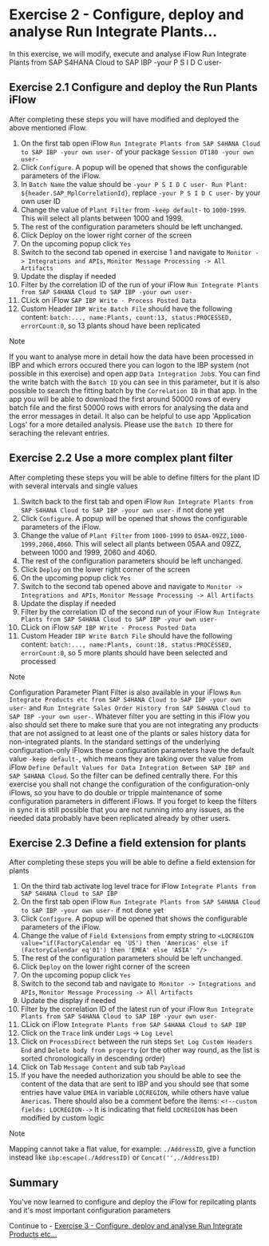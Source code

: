 # Exercise 2 - Configure, deploy and analyse Run Integrate Plants...

In this exercise, we will modify, execute and analyse iFlow Run Integrate Plants from SAP S4HANA Cloud to SAP IBP -your P S I D C user-

## Exercise 2.1 Configure and deploy the Run Plants iFlow

After completing these steps you will have modified and deployed the above mentioned iFlow.

1. On the first tab open iFlow `Run Integrate Plants from SAP S4HANA Cloud to SAP IBP -your own user-` of your package `Session DT180 -your own user-`
2. Click `Configure`. A popup will be opened that shows the configurable parameters of the iFlow.
3. In `Batch Name` the value should be `-your P S I D C user- Run Plant: ${header.SAP_MplCorrelationId}`, replace `-your P S I D C user-` by your own user ID
4. Change the value of `Plant Filter` from `-keep default-` to `1000-1999`. This will select all plants between 1000 and 1999.
5. The rest of the configuration parameters should be left unchanged.
6. Click Deploy on the lower right corner of the screen
7. On the upcoming popup click `Yes`
8. Switch to the second tab opened in exercise 1 and navigate to `Monitor -> Integrations and APIs`, `Monitor Message Processing -> All Artifacts`
9. Update the display if needed
10. Filter by the correlation ID of the run of your iFlow `Run Integrate Plants from SAP S4HANA Cloud to SAP IBP -your own user-`
11. CLick on iFlow `SAP IBP Write - Process Posted Data`
12. Custom Header `IBP Write Batch File` should have the following content: `batch:..., name:Plants, count:13, status:PROCESSED, errorCount:0`, so 13 plants shoud have been replicated

> [!NOTE]
>  If you want to analyse more in detail how the data have been processed in IBP and which errors occured there you can logon to the IBP system (not possible in this exercise) and open app `Data Integration Job`s. You can find the write batch with the `Batch ID` you can see in this parameter, but it is also possible to search the fitting batch by the `Correlation ID` in that app. In the app you will be able to download the first around 50000 rows of every batch file and the first 50000 rows with errors for analysing the data and the error messages in detail. It also can be helpful to use app 'Application Logs' for a more detailed analysis. Please use the `Batch ID` there for seraching the relevant entries.

## Exercise 2.2 Use a more complex plant filter

After completing these steps you will be able to define filters for the plant ID with several intervals and single values

1. Switch back to the first tab and open iFlow `Run Integrate Plants from SAP S4HANA Cloud to SAP IBP -your own user-` if not done yet
2. Click `Configure`. A popup will be opened that shows the configurable parameters of the iFlow.
4. Change the value of `Plant Filter` from `1000-1999` to `05AA-09ZZ,1000-1999,2060,4060`. This will select all plants between 05AA and 09ZZ, between 1000 and 1999, 2060  and 4060.
5. The rest of the configuration parameters should be left unchanged.
6. Click `Deploy` on the lower right corner of the screen
7. On the upcoming popup click `Yes`
8. Switch to the second tab opened above and navigate to `Monitor -> Integrations and APIs`, `Monitor Message Processing -> All Artifacts`
9. Update the display if needed
10. Filter by the correlation ID of the second run of your iFlow `Run Integrate Plants from SAP S4HANA Cloud to SAP IBP -your own user-`
11. CLick on iFlow `SAP IBP Write - Process Posted Data`
12. Custom Header `IBP Write Batch File` should have the following content: `batch:..., name:Plants, count:18, status:PROCESSED, errorCount:0`, so 5 more plants should have been selected and processed

> [!NOTE]
> Configuration Parameter Plant Filter is also available in your iFlows `Run Integrate Products etc from SAP S4HANA Cloud to SAP IBP -your own user-` and `Run Integrate Sales Order History from SAP S4HANA Cloud to SAP IBP -your own user-`. Whatever filter you are setting in this iFlow you also should set there to make sure that you are not integrating any products that are not assigned to at least one of the plants or sales history data for non-integrated plants. In the standard settings of the underlying configuration-only iFlows these configuration parameters have the default value `-keep default-`, which means they are taking over the value from iFlow `Define Default Values for Data Integration Between SAP IBP and SAP S4HANA Cloud`. So the filter can be defined centrally there. For this exercise you shall not change the configuration of the configuration-only iFlows, so you have to do double or tripple maintenance of some configuration parameters in different iFlows. If you forget to keep the filters in sync it is still possible that you are not running into any issues, as the needed data probably have been replicated already by other users.

## Exercise 2.3 Define a field extension for plants

After completing these steps you will be able to define a field extension for plants

1. On the third tab activate log level trace for iFlow `Integrate Plants from SAP S4HANA Cloud to SAP IBP`
2. On the first tab open iFlow `Run Integrate Plants from SAP S4HANA Cloud to SAP IBP -your own user-` if not done yet
3. Click `Configure`. A popup will be opened that shows the configurable parameters of the iFlow.
4. Change the value of `Field Extensions` from empty string to `<LOCREGION value="if(FactoryCalendar eq 'US') then 'Americas' else if (FactoryCalendar eq'01') then 'EMEA' else 'ASIA' "/>`
5. The rest of the configuration parameters should be left unchanged.
6. Click `Deploy` on the lower right corner of the screen
7. On the upcoming popup click `Yes`
8. Switch to the second tab and navigate to` Monitor -> Integrations and APIs`, `Monitor Message Processing -> All Artifacts`
9. Update the display if needed
10. Filter by the correlation ID of the latest run of your iFlow `Run Integrate Plants from SAP S4HANA Cloud to SAP IBP -your own user-`
11. CLick on iFlow `Integrate Plants from SAP S4HANA Cloud to SAP IBP`
12. Click on the `Trace` link under `Logs` -> `Log Level`
13. Click on `ProcessDirect` between the run steps `Set Log Custom Headers End` and `Delete body from property` (or the other way round, as the list is sorted chronologically in descending order)
14. Click on Tab `Message Content` and sub tab `Payload`
15. If you have the needed authorization you should be able to see the content of the data that are sent to IBP and you should see that some entries have value `EMEA` in variable `LOCREGION`, while others have value `Americas`. There should also be a comment before the items: `<!--custom fields: LOCREGION-->` It is indicating that field `LOCREGION` has been modified by custom logic

> [!NOTE]
> Mapping cannot take a flat value, for example: `./AddressID`, give a function instead like `ibp:escape(./AddressID)` or `Concat('',./AddressID)` 

## Summary

You've now learned to configure and deploy the iFlow for repilcating plants and it's most important configuration parameters

Continue to - [Exercise 3 - Configure, deploy and analyse Run Integrate Products etc...](../ex3/README.md)

